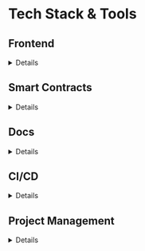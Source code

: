 # Tech Stack & Tools

## Frontend

<details>
![Frontend Tech Stack](/img/frontend-tech-stack.png)
</details>

## Smart Contracts

<details>
![Backend Tech Stack](/img/backend-tech-stack.png)
</details>

## Docs

<details>
![Docs Tech Stack](/img/docs-tech-stack.png)
</details>

## CI/CD

<details>
- ### GitHub Actions: run Forge smart contracts tests
![PR Checks](/img/github-actions-pr-checks.png)
![PR Checks Tests](/img/github-actions-pr-checks-tests.png)

- ### GitHub Actions + GitHub Pages: deployment documentation publicly available website
![GH Pages Deployment](/img/github-pages-docs-deployment-completed.png)
</details>

## Project Management

<details>
![GH Project Management](/img/github-project-management.png)
</details>
